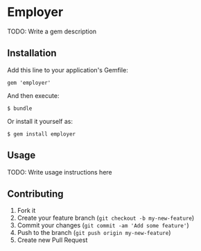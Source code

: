 # Employer

TODO: Write a gem description

## Installation

Add this line to your application's Gemfile:

    gem 'employer'

And then execute:

    $ bundle

Or install it yourself as:

    $ gem install employer

## Usage

TODO: Write usage instructions here

## Contributing

1. Fork it
2. Create your feature branch (`git checkout -b my-new-feature`)
3. Commit your changes (`git commit -am 'Add some feature'`)
4. Push to the branch (`git push origin my-new-feature`)
5. Create new Pull Request
